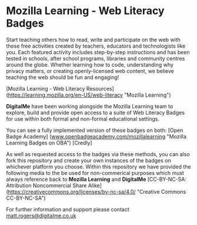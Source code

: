# Mozilla Learning - Web Literacy Badges

Start teaching others how to read, write and participate on the web with these free activities created by teachers, educators and technologists like you. Each featured activity includes step-by-step instructions and has been tested in schools, after school programs, libraries and community centres around the globe. Whether learning how to code, understanding why privacy matters, or creating openly-licensed web content, we believe teaching the web should be fun and engaging!

[Mozilla Learning - Web Literacy Resources] (https://learning.mozilla.org/en-US/web-literacy "Mozilla Learning")

**DigitalMe** have been working alongside the Mozilla Learning team to explore, build and provide open access to a suite of Web Literacy Badges for use within both formal and non-formal educational settings. 

You can see a fully implemented version of these badges on both:
[Open Badge Academy] (www.openbadgeacademy.com/mozillalearning "Mozilla Learning Badges on OBA")
[Credly]

As well as requested access to the badges via these methods, you can also fork this repository and create your own instances of the badges on whichever platform you choose. Within this repository we have provided the following media to the be used for non-commerical purposes which must always reference back to **Mozilla Learning** and **DigitalMe**
[CC-BY-NC-SA: Attribution Noncommercial Share Alike] (https://creativecommons.org/licenses/by-nc-sa/4.0/ "Creative Commons CC-BY-NC-SA")

For further information and support please contact matt.rogers@digitalme.co.uk
